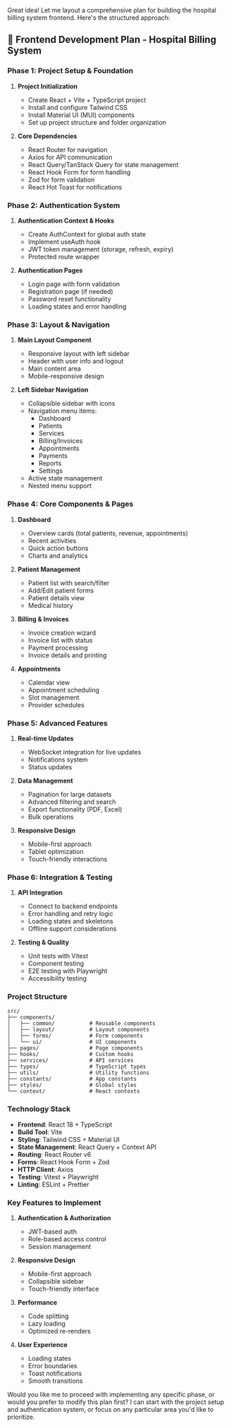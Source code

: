 Great idea! Let me layout a comprehensive plan for building the hospital billing system frontend. Here's the structured approach:

## 🎯 **Frontend Development Plan - Hospital Billing System**

### **Phase 1: Project Setup & Foundation**
1. **Project Initialization**
   - Create React + Vite + TypeScript project
   - Install and configure Tailwind CSS
   - Install Material UI (MUI) components
   - Set up project structure and folder organization

2. **Core Dependencies**
   - React Router for navigation
   - Axios for API communication
   - React Query/TanStack Query for state management
   - React Hook Form for form handling
   - Zod for form validation
   - React Hot Toast for notifications

### **Phase 2: Authentication System**
1. **Authentication Context & Hooks**
   - Create AuthContext for global auth state
   - Implement useAuth hook
   - JWT token management (storage, refresh, expiry)
   - Protected route wrapper

2. **Authentication Pages**
   - Login page with form validation
   - Registration page (if needed)
   - Password reset functionality
   - Loading states and error handling

### **Phase 3: Layout & Navigation**
1. **Main Layout Component**
   - Responsive layout with left sidebar
   - Header with user info and logout
   - Main content area
   - Mobile-responsive design

2. **Left Sidebar Navigation**
   - Collapsible sidebar with icons
   - Navigation menu items:
     - Dashboard
     - Patients
     - Services
     - Billing/Invoices
     - Appointments
     - Payments
     - Reports
     - Settings
   - Active state management
   - Nested menu support

### **Phase 4: Core Components & Pages**
1. **Dashboard**
   - Overview cards (total patients, revenue, appointments)
   - Recent activities
   - Quick action buttons
   - Charts and analytics

2. **Patient Management**
   - Patient list with search/filter
   - Add/Edit patient forms
   - Patient details view
   - Medical history

3. **Billing & Invoices**
   - Invoice creation wizard
   - Invoice list with status
   - Payment processing
   - Invoice details and printing

4. **Appointments**
   - Calendar view
   - Appointment scheduling
   - Slot management
   - Provider schedules

### **Phase 5: Advanced Features**
1. **Real-time Updates**
   - WebSocket integration for live updates
   - Notifications system
   - Status updates

2. **Data Management**
   - Pagination for large datasets
   - Advanced filtering and search
   - Export functionality (PDF, Excel)
   - Bulk operations

3. **Responsive Design**
   - Mobile-first approach
   - Tablet optimization
   - Touch-friendly interactions

### **Phase 6: Integration & Testing**
1. **API Integration**
   - Connect to backend endpoints
   - Error handling and retry logic
   - Loading states and skeletons
   - Offline support considerations

2. **Testing & Quality**
   - Unit tests with Vitest
   - Component testing
   - E2E testing with Playwright
   - Accessibility testing

### **Project Structure**
```
src/
├── components/
│   ├── common/           # Reusable components
│   ├── layout/           # Layout components
│   ├── forms/            # Form components
│   └── ui/               # UI components
├── pages/                # Page components
├── hooks/                # Custom hooks
├── services/             # API services
├── types/                # TypeScript types
├── utils/                # Utility functions
├── constants/            # App constants
├── styles/               # Global styles
└── context/              # React contexts
```

### **Technology Stack**
- **Frontend**: React 18 + TypeScript
- **Build Tool**: Vite
- **Styling**: Tailwind CSS + Material UI
- **State Management**: React Query + Context API
- **Routing**: React Router v6
- **Forms**: React Hook Form + Zod
- **HTTP Client**: Axios
- **Testing**: Vitest + Playwright
- **Linting**: ESLint + Prettier

### **Key Features to Implement**
1. **Authentication & Authorization**
   - JWT-based auth
   - Role-based access control
   - Session management

2. **Responsive Design**
   - Mobile-first approach
   - Collapsible sidebar
   - Touch-friendly interface

3. **Performance**
   - Code splitting
   - Lazy loading
   - Optimized re-renders

4. **User Experience**
   - Loading states
   - Error boundaries
   - Toast notifications
   - Smooth transitions

Would you like me to proceed with implementing any specific phase, or would you prefer to modify this plan first? I can start with the project setup and authentication system, or focus on any particular area you'd like to prioritize.